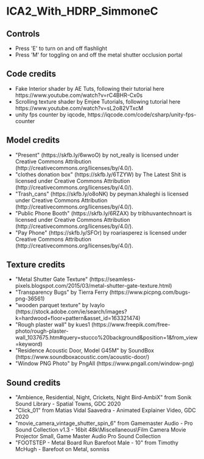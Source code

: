 # ICA2_With_HDRP_SimmoneC
 
<h2>Controls</h2>

<ul>

<li>Press 'E' to turn on and off flashlight</li>
<li>Press 'M' for toggling on and off the metal shutter occlusion portal</li>

</ul>

<h2>Code credits</h2>

<ul>

<li>Fake Interior shader by AE Tuts, following their tutorial here https://www.youtube.com/watch?v=rC4BHR-Cx0s </li>
<li>Scrolling texture shader by Emjee Tutorials, following tutorial here https://www.youtube.com/watch?v=sL2o82VTxcM</li>
<li>unity fps counter by iqcode, https://iqcode.com/code/csharp/unity-fps-counter</li>

</ul>


<h2>Model credits</h2>

<ul>

<li>"Present" (https://skfb.ly/6wwoO) by not_really is licensed under Creative Commons Attribution (http://creativecommons.org/licenses/by/4.0/).</li>
<li>"clothes donation box" (https://skfb.ly/6TZYW) by The Latest Shit is licensed under Creative Commons Attribution (http://creativecommons.org/licenses/by/4.0/).</li>
<li>"Trash_cans" (https://skfb.ly/o8oNK) by peyman.khaleghi is licensed under Creative Commons Attribution (http://creativecommons.org/licenses/by/4.0/).</li>
<li>"Public Phone Booth" (https://skfb.ly/6RZAX) by tribhuvantechnoart is licensed under Creative Commons Attribution (http://creativecommons.org/licenses/by/4.0/).</li>
<li>"Pay Phone" (https://skfb.ly/SFOr) by roariasperez is licensed under Creative Commons Attribution (http://creativecommons.org/licenses/by/4.0/).</li>

</ul>


<h2>Texture credits</h2>

<ul>

<li>"Metal Shutter Gate Texture" (https://seamless-pixels.blogspot.com/2015/03/metal-shutter-gate-texture.html) </li>
<li>"Transparency Bugs" by Tierra Ferry (https://www.picpng.com/bugs-png-36561)</li>
<li>"wooden parquet texture" by Ivaylo (https://stock.adobe.com/ie/search/images?k=hardwood+floor+pattern&asset_id=163321474)</li>
<li>"Rough plaster wall" by kues1 (https://www.freepik.com/free-photo/rough-plaster-wall_1037675.htm#query=stucco%20background&position=1&from_view=keyword)</li>
<li>"Residence Acoustic Door, Model G45M" by SoundBox (https://www.soundboxacoustic.com/acoustic-door/)</li>
<li>"Window PNG Photo" by PngAll (https://www.pngall.com/window-png)</li>


</ul>

<h2>Sound credits</h2>

<ul>

<li>"Ambience, Residential, Night, Crickets, Night Bird-AmbiX" from Sonik Sound Library - Spatial Towns, GDC 2020</li>
<li>"Click_01" from Matias Vidal Saavedra - Animated Explainer Video, GDC 2020</li>
<li>"movie_camera_vintage_shutter_spin_6" from Gamemaster Audio - Pro Sound Collection v1.3 - 16bit 48k\Miscellaneous\Film Camera Movie Projector Small, Game Master Audio Pro Sound Collection</li>
<li>"FOOTSTEP - Metal Board Run Barefoot Male - 10" from Timothy McHugh -  Barefoot on Metal, sonniss</li>
</ul>